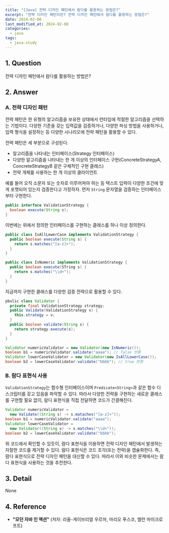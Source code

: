```yaml
---
title: "[Java] 전략 디자인 패턴에서 람다를 활용하는 방법은?"
excerpt: "전략 디자인 패턴이란? 전략 디자인 패턴에서 람다를 활용하는 방법은?"
date: 2024-02-08
last_modified_at: 2024-02-08
categories:
  - java
tags:
  - java-study
---
```


## 1. Question

전략 디자인 패턴에서 람다를 활용하는 방법은?

## 2. Answer

### A. 전략 디자인 패턴

전략 패턴은 한 유형의 알고리즘을 보유한 상태에서 런타임에 적절한 알고리즘을 선택하는 기법이다. 다양한 기준을 갖는 입력값을 검증하거나, 다양한 파싱 방법을 사용하거나, 입력 형식을 설정하는 등 다양한 시나리오에 전략 패턴을 활용할 수 있다.

전략 패턴은 세 부분으로 구성된다.

* 알고리즘을 나타내는 인터페이스(Strategy 인터페이스)
* 다양한 알고리즘을 나타내는 한 개 이상의 인터페이스 구현(ConcreteStrategyA, ConcreteStrategyB 같은 구체적인 구현 클래스)
* 전략 개체를 사용하는 한 개 이상의 클라이언트

예를 들어 오직 소문자 또는 숫자로 이루어져야 하는 등 텍스트 입력이 다양한 조건에 맞게 포맷되어 있는지 검증한다고 가정하자. 먼저 `String` 문자열을 검증하는 인터페이스부터 구현한다.

```java
public interface ValidationStrategy {
  boolean execute(String s);
}
```

이번에는 위에서 정의한 인터페이스를 구현하는 클래스를 하나 이상 정의한다.

```java
public class IsAllLowerCase implements ValidationStrategy {
  public boolean execute(String s) {
    return s.matches("[a-z]+");
  }
}

public class IsNumeric implements ValidationStrategy {
  public boolean execute(STring s) {
    return s.matches("\\d+");
  }
}
```

지금까지 구현한 클래스를 다양한 검증 전략으로 활용할 수 있다.

```java
pbulic class Validator {
  private final ValidationStrategy strategy;
  public Validate(ValidationStrategy v) {
    this.strategy = v;
  }
  public boolean validate(String s) {
    return strategy.execute(s);
  }
}

Validator numericValidator = new Validator(new IsNumeric());
boolean b1 = numericValidator.validate("aaaa"); // false 반환
Validator lowerCaseValidator = new Validator(new IsAllLowerCase());
boolean b2 = lowerCaseValidator.validate("bbbb"); // true 반환
```

### B. 람다 표현식 사용

`ValidationStrategy`는 함수형 인터페이스이며 `Predicate<String>`과 같은 함수 디스크립터를 갖고 있음을 파악할 수 있다. 따라서 다양한 전략을 구현하는 새로운 클래스를 구현할 필요 없이, 람다 표현식을 직접 전달하면 코드가 간결해진다.

```java
Validator numericValidator =
  new Validate((String s) -> s.mataches("[a-z]+"));
boolean b1 = numericValidator.validate("aaaa");
Validator lowerCaseValidator =
  new Validator((String s) -> s.matches("\\d+"));
boolean b2 = lowerCaseValidator.validate("bbbb");
```

위 코드에서 확인할 수 있듯이, 람다 표현식을 이용하면 전략 디자인 패턴에서 발생하는 자잘한 코드를 제거할 수 있다. 람다 표현식은 코드 조각(또는 전략)을 캡슐화한다. 즉, 람다 표현식으로 전략 디자인 패턴을 대신할 수 있다. 따라서 이와 비슷한 문제에서는 람다 표현식을 사용하는 것을 추천한다.

## 3. Detail

None

## 4. Reference

* **"모던 자바 인 액션"** (저자: 라울-게이브리얼 우르마, 마리오 푸스코, 앨런 마이크로프트)